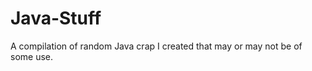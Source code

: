 Java-Stuff
==========

A compilation of random Java crap I created that may or may not be of some use.